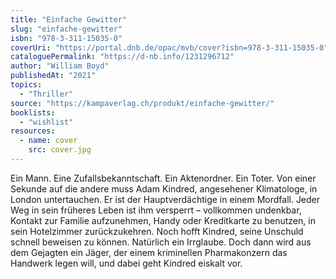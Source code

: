 ```yaml
---
title: "Einfache Gewitter"
slug: "einfache-gewitter"
isbn: "978-3-311-15035-0"
coverUri: "https://portal.dnb.de/opac/mvb/cover?isbn=978-3-311-15035-0"
cataloguePermalink: "https://d-nb.info/1231296712"
author: "William Boyd"
publishedAt: "2021"
topics:
  - "Thriller"
source: "https://kampaverlag.ch/produkt/einfache-gewitter/"
booklists:
  - "wishlist"
resources:
  - name: cover
    src: cover.jpg
---
```

Ein Mann. Eine Zufallsbekanntschaft. Ein Aktenordner. Ein Toter. Von einer 
Sekunde auf die andere muss Adam Kindred, angesehener Klimatologe, in London 
untertauchen. Er ist der Hauptverdächtige in einem Mordfall. Jeder Weg in sein 
früheres Leben ist ihm versperrt – vollkommen undenkbar, Kontakt zur Familie 
aufzunehmen, Handy oder Kreditkarte zu benutzen, in sein Hotelzimmer 
zurückzukehren. Noch hofft Kindred, seine Unschuld schnell beweisen zu können. 
Natürlich ein Irrglaube. Doch dann wird aus dem Gejagten ein Jäger, der einem 
kriminellen Pharmakonzern das Handwerk legen will, und dabei geht Kindred 
eiskalt vor.